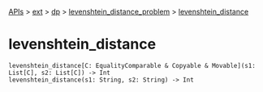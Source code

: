 [APIs](../../../index.md) > [ext](../../index.md) > [dp](../index.md) > [levenshtein_distance_problem](./index.md) > [levenshtein_distance]()

# levenshtein_distance

```
levenshtein_distance[C: EqualityComparable & Copyable & Movable](s1: List[C], s2: List[C]) -> Int
levenshtein_distance(s1: String, s2: String) -> Int
```
